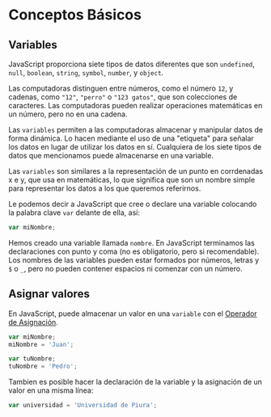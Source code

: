 # Conceptos Básicos

## Variables

JavaScript proporciona siete tipos de datos diferentes que son `undefined`, `null`, `boolean`, `string`, `symbol`, `number`, y `object`.

Las computadoras distinguen entre números, como el número `12`, y cadenas, como `"12"`, `"perro"` o `"123 gatos"`, que son colecciones de caracteres. Las computadoras pueden realizar operaciones matemáticas en un número, pero no en una cadena.

Las `variables` permiten a las computadoras almacenar y manipular datos de forma dinámica. Lo hacen mediante el uso de una "etiqueta" para señalar los datos en lugar de utilizar los datos en sí. Cualquiera de los siete tipos de datos que mencionamos puede almacenarse en una variable.

Las `variables` son similares a la representación de un punto en corrdenadas x e y, que usa en matemáticas, lo que significa que son un nombre simple para representar los datos a los que queremos referirnos.

Le podemos decir a JavaScript que cree o declare una variable colocando la palabra clave `var` delante de ella, así:

``` JavaScript
var miNombre;
```

Hemos creado una variable llamada `nombre`. En JavaScript terminamos las declaraciones con punto y coma (no es obligatorio, pero si recomendable). Los nombres de las variables pueden estar formados por números, letras y `$` o `_`, pero no pueden contener espacios ni comenzar con un número.

## Asignar valores

En JavaScript, puede almacenar un valor en una `variable` con el [Operador de Asignación](https://developer.mozilla.org/es/docs/Web/JavaScript/Referencia/Operadores/Assignment_Operators).

```JavaScript
var miNombre;
miNombre = 'Juan';

var tuNombre;
tuNombre = 'Pedro';
```

Tambien es posible hacer la declaración de la variable y la asignación de un valor en una misma línea:

```JavaScript
var universidad = 'Universidad de Piura';
```